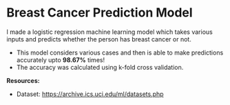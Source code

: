 # Breast Cancer Prediction Model
I made a logistic regression machine learning model which takes various inputs and predicts whether the person has breast cancer or not. <br>
- This model considers various cases and then is able to make predictions accurately upto **98.67%** times! <br>
- The accuracy was calculated using k-fold cross validation.

**Resources:**
- Dataset: https://archive.ics.uci.edu/ml/datasets.php
